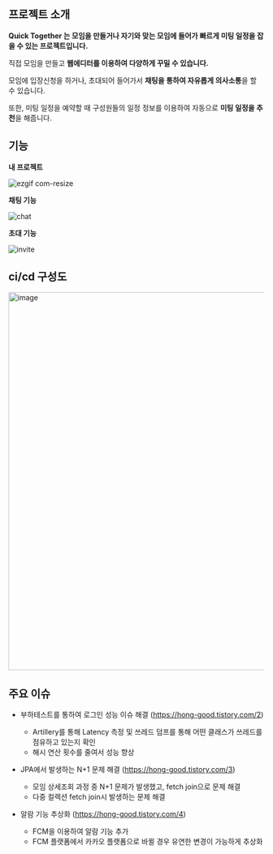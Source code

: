 
## 프로젝트 소개
**Quick Together 는 모임을 만들거나 자기와 맞는 모임에 들어가 빠르게 미팅 일정을 잡을 수 있는 프로젝트입니다.**

직접 모임을 만들고 **웹에디터를 이용하여 다양하게 꾸밀 수 있습니다.**

모임에 입장신청을 하거나, 초대되어 들어가서 **채팅을 통하여 자유롭게 의사소통**을 할 수 있습니다.

또한, 미팅 일정을 예약할 때 구성원들의 일정 정보를 이용하여 자동으로 **미팅 일정을 추천**을 해줍니다.

## 기능
**내 프로젝트**

![ezgif com-resize](https://user-images.githubusercontent.com/41093183/231824173-75b58069-a745-4b5c-897e-221c4ed3b2f0.gif)

**채팅 기능**

![chat](https://user-images.githubusercontent.com/41093183/233783541-2ea37d7b-e58e-47d9-bedf-a61b4f8fd031.gif)

**초대 기능**

![invite](https://user-images.githubusercontent.com/41093183/233783778-1d998e37-0088-405d-b148-587d66684acd.gif)


## ci/cd 구성도
<img width="745" alt="image" src="https://user-images.githubusercontent.com/41093183/231686691-5fdb947b-716c-46fa-b6e4-70ceffa29a8c.png">


## 주요 이슈
* 부하테스트를 통하여 로그인 성능 이슈 해결 (https://hong-good.tistory.com/2)
  - Artillery를 통해 Latency 측정 및 쓰레드 덤프를 통해 어떤 클래스가 쓰레드를 점유하고 있는지 확인
  - 해시 연산  횟수를 줄여서 성능 향상

* JPA에서 발생하는 N+1 문제 해결 (https://hong-good.tistory.com/3)
  - 모임 상세조회 과정 중 N+1 문제가 발생했고, fetch join으로 문제 해결
  - 다중 컬렉션 fetch join시 발생하는 문제 해결

* 알람 기능 추상화 (https://hong-good.tistory.com/4)
  - FCM을 이용하여 알람 기능 추가
  - FCM 플랫폼에서 카카오 플랫폼으로 바뀔 경우 유연한 변경이 가능하게 추상화





